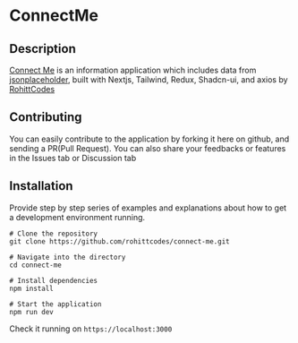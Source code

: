 # ConnectMe

## Description

[Connect Me](https://connect-me-seven.vercel.app/) is an information application which includes data from [jsonplaceholder](https://jsonplaceholder.typicode.com), built with Nextjs, Tailwind, Redux, Shadcn-ui, and axios by [RohittCodes](https://github.com/rohittcodes)

## Contributing

You can easily contribute to the application by forking it here on github, and sending a PR(Pull Request). You can also share your feedbacks or features in the Issues tab or Discussion tab

## Installation

Provide step by step series of examples and explanations about how to get a development environment running.

```
# Clone the repository
git clone https://github.com/rohittcodes/connect-me.git

# Navigate into the directory
cd connect-me

# Install dependencies
npm install

# Start the application
npm run dev
```

Check it running on `https://localhost:3000`